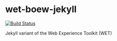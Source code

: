 wet-boew-jekyll
===============
[![Build Status](https://travis-ci.org/wet-boew/wet-boew-jekyll.svg?branch=master)](https://travis-ci.org/wet-boew/wet-boew-jekyll)

Jekyll variant of the Web Experience Toolkit (WET) 
